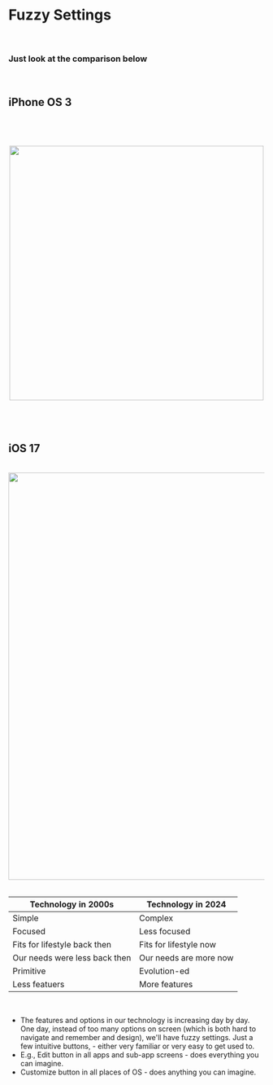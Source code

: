 # Fuzzy Settings

<br>

### Just look at the comparison below

<br>

## iPhone OS 3

<br>

<h1 align="center">

<image width="500px" src="https://cdn.britannica.com/94/102994-050-184833AC/telephone-addition-iPhone-Web-browser-Internet-content-2007.jpg">


</h1>

<br>

<br>

## iOS 17

<br>

<image width="800px" src="https://www.apple.com/v/ios/ios-17/a/images/meta/ios-17__ni2koxyri7m2_og.png">

<br>

<br>

| Technology in 2000s | Technology in 2024 |
| --- | --- |
| Simple | Complex |
| Focused | Less focused |
| Fits for lifestyle back then | Fits for lifestyle now |
| Our needs were less back then | Our needs are more now |
| Primitive | Evolution-ed |
| Less featuers | More features |


<br>

* The features and options in our technology is increasing day by day. One day, instead of too many options on screen (which is both hard to navigate and remember and design), we'll have fuzzy settings. Just a few intuitive buttons, - either very familiar or very easy to get used to.
* E.g., Edit button in all apps and sub-app screens - does everything you can imagine.
* Customize button in all places of OS - does anything you can imagine.

<br>
